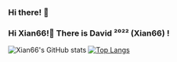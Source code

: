 ### Hi there! 👋
### Hi Xian66!👋 There is David ²⁰²² (Xian66) !
![Xian66's GitHub stats](https://github-readme-stats.vercel.app/api?username=xianyongjian080402&show_icons=true&theme=tokyonight) [![Top Langs](https://github-readme-stats.vercel.app/api/top-langs/?username=xianyongjian080402&langs_count=8)](https://github.com/anuraghazra/github-readme-stats)
<!--
**Xian66/Xian66** is a ✨ _special_ ✨ repository because its `README.md` (this file) appears on your GitHub profile.

Here are some ideas to get you started:

- 🔭 I’m currently working on ...
- 🌱 I’m currently learning ...
- 👯 I’m looking to collaborate on ...
- 🤔 I’m looking for help with ...
- 💬 Ask me about ...
- 📫 How to reach me: ...
- 😄 Pronouns: ...
- ⚡ Fun fact: ...
-->